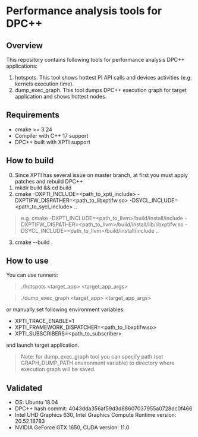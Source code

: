 # Performance analysis tools for DPC++

## Overview

This repository contains following tools for performance analysis DPC++ applications:
1. hotspots. This tool shows hottest PI API calls and devices activities (e.g. kernels execution time).
2. dump_exec_graph. This tool dumps DPC++ execution graph for target application and shows hottest nodes.

## Requirements

+ cmake >= 3.24
+ Compiler with С++ 17 support
+ DPC++ built with XPTI support

## How to build

0. Since XPTI has several issue on master branch, at first you must apply patches and rebuild DPC++ 
1. mkdir build && cd build
2. cmake -DXPTI_INCLUDE=<path_to_xpti_include> -DXPTIFW_DISPATHER=<path_to_libxptifw.so> -DSYCL_INCLUDE=<path_to_sycl_include> ..
> e.g. cmake -DXPTI_INCLUDE=<path_to_llvm>/build/install/include -DXPTIFW_DISPATHER=<path_to_llvm>/build/install/lib/libxptifw.so -DSYCL_INCLUDE=<path_to_llvm>/build/install/include ..
3. cmake --build .

## How to use

You can use runners:
> ./hotspots <target_app> <target_app_args>

> ./dump_exec_graph <target_app> <target_app_args>

or manually set following environment variables:
+ XPTI_TRACE_ENABLE=1
+ XPTI_FRAMEWORK_DISPATCHER=<path_to_libxptifw.so>
+ XPTI_SUBSCRIBERS=<path_to_subscriber>

and launch target application.

> Note: for dump_exec_graph tool you can specify path (set GRAPH_DUMP_PATH environment variable) to directory where execution graph will be saved.

## Validated
+ OS: Ubuntu 18.04
+ DPC++ hash commit: 4043dda356af59d3d88607037955a0728dc0f466
+ Intel UHD Graphics 630, Intel Graphics Compute Runtime version: 20.52.18783
+ NVIDIA GeForce GTX 1650, CUDA version: 11.0
